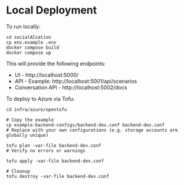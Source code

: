 # Local Deployment

To run locally:

```
cd socialAIzation
cp env.example .env
docker compose build
docker compose up
```

This will provide the following endpoints:
* UI -  http://localhost:5000/
* API - Example: http://localhost:5001/api/scenarios
* Conversation API - http://localhost:5002/docs

To deploy to Azure via Tofu:

```
cd infra/azure/opentofu

# Copy the example
cp example-backend-configs/backend-dev.conf backend-dev.conf
# Replace with your own configurations (e.g. storage accounts are globally unique)

tofu plan -var-file backend-dev.conf
# Verify no errors or warnings

tofu apply -var-file backend-dev.conf

# Cleanup 
tofu destroy -var-file backend-dev.conf
```

